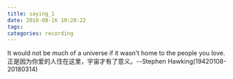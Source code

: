 ```yaml
---
title: saying_1
date: 2018-08-16 10:28:22
tags:
categories: recording
---
```

It would not be much of a universe if it wasn't home to the people you love.
正是因为你爱的人住在这里，宇宙才有了意义。--Stephen Hawking(19420108-20180314)
